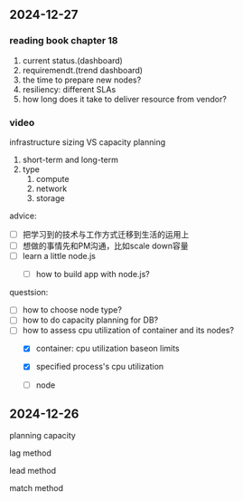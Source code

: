 



## 2024-12-27



### reading book chapter 18

1. current status.(dashboard)
2. requiremendt.(trend dashboard)
3. the time to prepare new nodes?
4. resiliency: different SLAs
5. how long does it take to deliver resource from vendor?



### video

infrastructure sizing VS capacity planning

1. short-term and long-term
2. type
   1. compute
   2. network
   3. storage



advice:

- [ ] 把学习到的技术与工作方式迁移到生活的运用上
- [ ] 想做的事情先和PM沟通，比如scale down容量
- [ ] learn a little node.js
  - [ ] how to build app with node.js?



questsion:

- [ ] how to choose node type?
- [ ] how to do capacity planning for DB?
- [ ] how to assess cpu utilization of container and its nodes?
  - [x] container: cpu  utilization baseon limits
  - [x] specified process's cpu utilization
  - [ ] node



## 2024-12-26

planning capacity

lag method

lead method

match method





```shell
```

